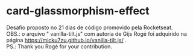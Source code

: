 # card-glassmorphism-effect
Desafio proposto no 21 dias de código promovido pela Rocketseat.</br>
OBS.: o arquivo " vanilla-tilt.js"  com autoria de Gijs Rogé foi adquirido na página https://micku7zu.github.io/vanilla-tilt.js/ . </br>
PS.: Thank you Rogé for your contribution. 
